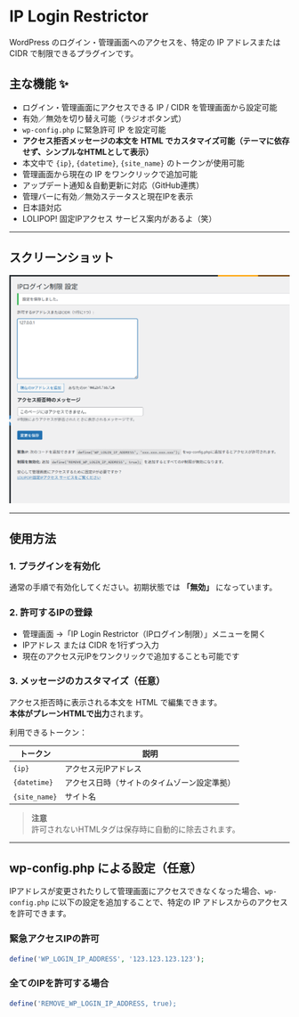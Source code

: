 # IP Login Restrictor

WordPress のログイン・管理画面へのアクセスを、特定の IP アドレスまたは CIDR で制限できるプラグインです。

## 主な機能 ✨

- ログイン・管理画面にアクセスできる IP / CIDR を管理画面から設定可能
- 有効／無効を切り替え可能（ラジオボタン式）
- `wp-config.php` に緊急許可 IP を設定可能
- **アクセス拒否メッセージの本文を HTML でカスタマイズ可能（テーマに依存せず、シンプルなHTMLとして表示）**
- 本文中で `{ip}`, `{datetime}`, `{site_name}` のトークンが使用可能
- 管理画面から現在の IP をワンクリックで追加可能
- アップデート通知＆自動更新に対応（GitHub連携）
- 管理バーに有効／無効ステータスと現在IPを表示
- 日本語対応
- LOLIPOP! 固定IPアクセス サービス案内があるよ（笑）

---

## スクリーンショット

![screenshot](./assets/screenshot-1.png)

---

## 使用方法

### 1. プラグインを有効化

通常の手順で有効化してください。初期状態では **「無効」** になっています。

### 2. 許可するIPの登録

- 管理画面 →「IP Login Restrictor（IPログイン制限）」メニューを開く
- IPアドレス または CIDR を1行ずつ入力
- 現在のアクセス元IPをワンクリックで追加することも可能です

### 3. メッセージのカスタマイズ（任意）

アクセス拒否時に表示される本文を HTML で編集できます。  
**本体がプレーンHTMLで出力**されます。

利用できるトークン：

| トークン        | 説明 |
| --------------- | ---- |
| `{ip}`          | アクセス元IPアドレス |
| `{datetime}`    | アクセス日時（サイトのタイムゾーン設定準拠） |
| `{site_name}`   | サイト名 |

> **注意**  
> 許可されないHTMLタグは保存時に自動的に除去されます。

---

## wp-config.php による設定（任意）

IPアドレスが変更されたりして管理画面にアクセスできなくなった場合、`wp-config.php` に以下の設定を追加することで、特定の IP アドレスからのアクセスを許可できます。

### 緊急アクセスIPの許可

```php
define('WP_LOGIN_IP_ADDRESS', '123.123.123.123');
```

### 全てのIPを許可する場合

```php
define('REMOVE_WP_LOGIN_IP_ADDRESS, true);
```

